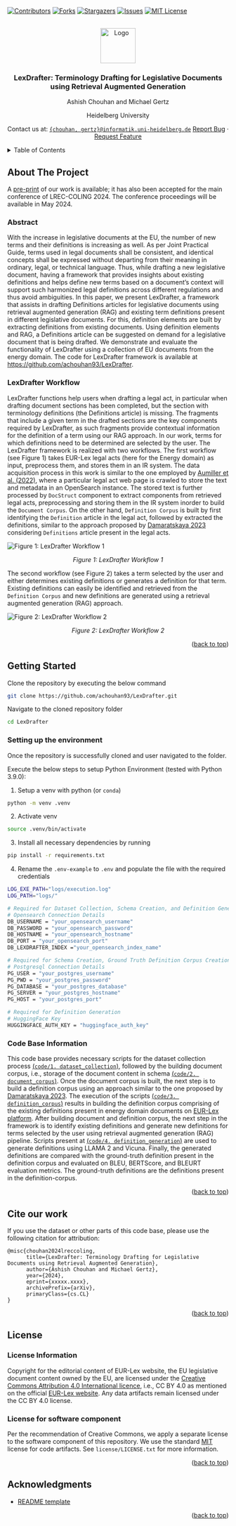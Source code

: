 <a name="readme-top"></a>
[![Contributors][contributors-shield]][contributors-url]
[![Forks][forks-shield]][forks-url]
[![Stargazers][stars-shield]][stars-url]
[![Issues][issues-shield]][issues-url]
[![MIT License][license-shield]][license-url]

<!-- PROJECT LOGO -->
<br />
<div align="center">
  <a href="https://github.com/achouhan93/LexDrafter">
    <img src="images/legal-document.png" alt="Logo" width="80" height="80">
  </a>

  <h3 align="center">LexDrafter: Terminology Drafting for Legislative Documents using Retrieval Augmented Generation</h3>

  <p align="center">
   Ashish Chouhan and Michael Gertz 
   
   Heidelberg University
   
   Contact us at: [`{chouhan, gertz}@informatik.uni-heidelberg.de`](mailto:chouhan@informatik.uni-heidelberg.de)
    <a href="https://github.com/achouhan93/LexDrafter/issues">Report Bug</a> · <a href="https://github.com/achouhan93/LexDrafter/issues">Request Feature</a>
  </p>
</div>



<!-- TABLE OF CONTENTS -->
<details>
  <summary>Table of Contents</summary>
  <ol>
    <li>
      <a href="#about-the-project">About The Project</a>
      <ul>
        <li><a href="#abstract">Abstract</a></li>
        <li><a href="#lexdrafter-workflow">LexDrafter Workflow</a></li>
      </ul>
    </li>
    <li>
      <a href="#getting-started">Getting Started</a>
      <ul>
        <li><a href="#setting-up-the-environment">Setting up the environment</a></li>
        <li><a href="#code-base-information">Code Base Information</a></li>
      </ul>
    </li>
    <li><a href="#cite-our-work">Cite our work</a></li>
    <li><a href="#license">License</a></li>
    <li><a href="#acknowledgments">Acknowledgments</a></li>
  </ol>
</details>



<!-- ABOUT THE PROJECT -->
## About The Project
A [pre-print](https://arxiv.org/abs/xxxxx) of our work is available; it has also been accepted for the main conference of LREC-COLING 2024. The conference proceedings will be available in May 2024.

### Abstract
With the increase in legislative documents at the EU, the number of new terms and their definitions is increasing as well. As per Joint Practical Guide, terms used in legal documents shall be consistent, and identical concepts
shall be expressed without departing from their meaning in ordinary, legal, or technical language. Thus, while drafting a new legislative document, having a framework that provides insights about existing definitions and
helps define new terms based on a document’s context will support such harmonized legal definitions across different regulations and thus avoid ambiguities. In this paper, we present LexDrafter, a framework that assists in drafting Definitions articles for legislative documents using retrieval augmented generation (RAG) and existing term definitions present in different legislative documents. For this, definition elements are built by extracting definitions from existing documents. Using definition elements and RAG, a Definitions article can be suggested on demand for a legislative document that is being drafted. We demonstrate and evaluate the functionality of LexDrafter using a collection of EU documents from the energy domain. The code for LexDrafter framework is available at https://github.com/achouhan93/LexDrafter.

### LexDrafter Workflow
LexDrafter functions help users when drafting a legal act, in particular when drafting document sections has been completed, but the section with terminology definitions (the Definitions article) is missing. The fragments that include a given term in the drafted sections are the key components required
by LexDrafter, as such fragments provide contextual information for the definition of a term using our
RAG approach. In our work, terms for which definitions need to be determined are selected by the user. The LexDrafter framework is realized with two workflows. The first workflow (see Figure 1) takes EUR-Lex legal acts (here for the Energy domain) as input, preprocess them, and stores them in an IR system. The data acquisition process in this work is similar to the one employed by [Aumiller et al. (2022)](https://aclanthology.org/2022.emnlp-main.519/), where a particular legal act web page is crawled to store the text and metadata in an OpenSearch instance. The stored text is further processed by `DocStruct` component to extract components from retrieved legal acts,
preprocessing and storing them in the IR system inorder to build the `Document Corpus`. On the other hand, `Definition Corpus` is built by first identifying the `Definition` article in the legal act, followed by extracted the definitions, similar to the approach proposed by [Damaratskaya 2023](https://mediatum.ub.tum.de/1656157?query=Anastasiya&show_id=1715461) considering `Definitions` article present in the legal acts.

![Figure 1: LexDrafter Workflow 1][workflow-screenshot-1] <p align="center">_Figure 1: LexDrafter Workflow 1_</p>

The second workflow (see Figure 2) takes a term selected by the user and either determines existing definitions or generates a definition for that term. Existing definitions can easily be identified and retrieved from the `Definition Corpus` and new definitions are generated using a retrieval augmented generation (RAG) approach.  

![Figure 2: LexDrafter Workflow 2][workflow-screenshot-2] <p align="center">_Figure 2: LexDrafter Workflow 2_</p>

<p align="right">(<a href="#readme-top">back to top</a>)</p>

<!-- GETTING STARTED -->
## Getting Started

Clone the repository by executing the below command
  ```sh
  git clone https://github.com/achouhan93/LexDrafter.git
  ```

Navigate to the cloned repository folder
  ```sh
  cd LexDrafter
  ```

### Setting up the environment
Once the repository is successfully cloned and user navigated to the folder. 

Execute the below steps to setup Python Environment (tested with Python 3.9.0):
  1. Setup a venv with python (or `conda`)

  ```sh
  python -m venv .venv
  ```

2. Activate venv

  ```sh
  source .venv/bin/activate
  ```

3. Install all necessary dependencies by running

  ```sh
  pip install -r requirements.txt
  ```

4. Rename the `.env-example` to `.env` and populate the file with the required credentials

```sh
LOG_EXE_PATH="logs/execution.log"
LOG_PATH="logs/"

# Required for Dataset Collection, Schema Creation, and Definition Generation 
# Opensearch Connection Details
DB_USERNAME = "your_opensearch_username"
DB_PASSWORD = "your_opensearch_password"
DB_HOSTNAME = "your_opensearch_hostname"
DB_PORT = "your_opensearch_port"
DB_LEXDRAFTER_INDEX ="your_opensearch_index_name"

# Required for Schema Creation, Ground Truth Definition Corpus Creation, and Definition Generation
# Postgresql Connection Details
PG_USER = "your_postgres_username"
PG_PWD = "your_postgres_password"
PG_DATABASE = "your_postgres_database"
PG_SERVER = "your_postgres_hostname"
PG_HOST = "your_postgres_port"

# Required for Definition Generation
# HuggingFace Key
HUGGINGFACE_AUTH_KEY = "huggingface_auth_key"
```

### Code Base Information
This code base provides necessary scripts for the dataset collection process [(`code/1. dataset_collection`)](https://github.com/achouhan93/LexDrafter/tree/main/code/1.%20dataset_collection), followed by the building document corpus, i.e., storage of the document content in schema [(`code/2. document_corpus`)](). Once the document corpus is built, the next step is to build a definition corpus using an approach similar to the one proposed by [Damaratskaya 2023](https://mediatum.ub.tum.de/1656157?query=Anastasiya&show_id=1715461). The execution of the scripts [(`code/3. definition_corpus`)]() results in building the definition corpus comprising of the existing definitions present in energy domain documents on [EUR-Lex platform](https://eur-lex.europa.eu/search.html?name=browse-by%3Alegislation-in-force&type=named&displayProfile=allRelAllConsDocProfile&qid=1710260444909&CC_1_CODED=12). After building document and definition corpus, the next step in the framework is to identify existing definitions and generate new definitions for terms selected by the user using retrieval augmented generation (RAG) pipeline. Scripts present at [(`code/4. definition_generation`)]() are used to generate definitions using LLAMA 2 and Vicuna. Finally, the generated definitions are compared with the ground-truth definition present in the definition corpus and evaluated on BLEU, BERTScore, and BLEURT evaluation metrics. The ground-truth definitions are the definitions present in the definition-corpus.

<p align="right">(<a href="#readme-top">back to top</a>)</p>

<!-- CITATION -->
## Cite our work
If you use the dataset or other parts of this code base, please use the following citation for attribution:

```
@misc{chouhan2024lreccoling,
      title={LexDrafter: Terminology Drafting for Legislative Documents using Retrieval Augmented Generation}, 
      author={Ashish Chouhan and Michael Gertz},
      year={2024},
      eprint={xxxxx.xxxx},
      archivePrefix={arXiv},
      primaryClass={cs.CL}
}
```

<p align="right">(<a href="#readme-top">back to top</a>)</p>

<!-- LICENSE -->
## License

### License Information
Copyright for the editorial content of EUR-Lex website, the EU legislative document content owned by the EU, are licensed under the [Creative Commons Attribution 4.0 International licence](https://creativecommons.org/licenses/by/4.0/), i.e., CC BY 4.0 as mentioned on the official [EUR-Lex website](https://eur-lex.europa.eu/content/legal-notice/legal-notice.html#2.%20droits).  Any data artifacts remain licensed under the CC BY 4.0 license.

### License for software component
Per the recommendation of Creative Commons, we apply a separate license to the software component of this repository. We use the standard [MIT](https://choosealicense.com/licenses/mit/) license for code artifacts.
See `license/LICENSE.txt` for more information.

<p align="right">(<a href="#readme-top">back to top</a>)</p>

<!-- ACKNOWLEDGMENTS -->
## Acknowledgments

* [README template](https://github.com/othneildrew/Best-README-Template)

<p align="right">(<a href="#readme-top">back to top</a>)</p>

<!-- MARKDOWN LINKS & IMAGES -->
<!-- https://www.markdownguide.org/basic-syntax/#reference-style-links -->
[contributors-shield]: https://img.shields.io/github/contributors/achouhan93/LexDrafter.svg?style=for-the-badge
[contributors-url]: https://github.com/achouhan93/LexDrafter/graphs/contributors
[forks-shield]: https://img.shields.io/github/forks/achouhan93/LexDrafter.svg?style=for-the-badge
[forks-url]: https://github.com/achouhan93/LexDrafter/network/members
[stars-shield]: https://img.shields.io/github/stars/achouhan93/LexDrafter.svg?style=for-the-badge
[stars-url]: https://github.com/achouhan93/LexDrafter/stargazers
[issues-shield]: https://img.shields.io/github/issues/achouhan93/LexDrafter.svg?style=for-the-badge
[issues-url]: https://github.com/achouhan93/LexDrafter/issues
[license-shield]: https://img.shields.io/github/license/achouhan93/LexDrafter.svg?style=for-the-badge
[license-url]: https://github.com/achouhan93/LexDrafter/blob/master/LICENSE.txt
[workflow-screenshot-1]: images/lexdrafterworkflow1.png
[workflow-screenshot-2]: images/lexdrafterworkflow2.png

